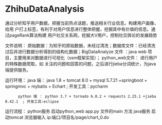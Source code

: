 # ZhihuDataAnalysis
通过分析知乎用户数据，把握当前热点话题，推送相关行业信息。构建用户画像，给用 户打上标签，有利于对用户信息进行整体把握，挖掘其中有价值的信息。通过pageRank算法构建 用户社交关系网，挖掘大V用户，控制社交舆论的发展趋势

文件说明：
    原始数据：为知乎的原始数据，未经过清洗；数据库文件：已经清洗过后并进行数据分析得到的结构化数据；BigDataAnalyze 文件 ：java web 项目，主要用来对数据进行可视化（ssm框架实现）；
    python_web文件： 进行用户的特殊数据爬取，如 关注的问题和回答的问题，之后进行jieba分词统计，为java 端提供服务。
   
运行环境：
         java 端：   java 1.8 + tomcat 8.0 + mysql 5.7.21 +springboot + springmvc + mybatis  + Echart  ; 开发工具：pycharm
        
          python 端 ： python 3.7 + tornado 6.0.2 + requests 2.25.1 +jieba 0.42.1  ; 开发工具:eclipse
运行流程：
        python服务   启动python_web app.py 文件的main 方法
        java服务     启动tomcat 浏览器输入 ip:端口/项目名/page/chart_0.do
  
    
